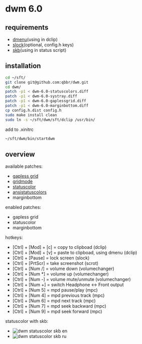 dwm 6.0
=======

requirements
------------

 * [dmenu](http://tools.suckless.org/dmenu/)(using in dclip)
 * [slock](http://tools.suckless.org/slock)(optional, config.h keys)
 * [skb](https://github.com/polachok/skb)(using in status script)

installation
------------

```bash
cd ~/sft/
git clone git@github.com:qbbr/dwm.git
cd dwm/
patch -p1 < dwm-6.0-statuscolors.diff
patch -p1 < dwm-6.0-systray.diff
patch -p1 < dwm-6.0-gaplessgrid.diff
patch -p1 < dwm-6.0-marginbottom.diff
cp config.h.dist config.h
sudo make install clean
sudo ln -s ~/sft/dwm/sft/dclip /usr/bin/
```

add to .xinitrc

```bash
~/sft/dwm/bin/startdwm
```

overview
--------

available patches:

 * [gapless grid](http://dwm.suckless.org/patches/gapless_grid)
 * [gridmode](http://dwm.suckless.org/patches/gridmode)
 * [statuscolor](http://dwm.suckless.org/patches/statuscolors)
 * [ansistatuscolors](http://dwm.suckless.org/patches/ansistatuscolors)
 * marginbottom

enabled patches:

 * gapless grid
 * statuscolor
 * marginbottom

hotkeys:

 * [Ctrl] + [Mod] + [c] = copy to clipboad (dclip)
 * [Ctrl] + [Mod] + [v] = paste to clipboad, using dmenu (dclip)
 * [Ctrl] + [Pause]     = lock screen (slock)
 * [Ctrl] + [PrtScr]    = take screenshot (scrot)
 * [Ctrl] + [Num /]     = volume down (volumechanger)
 * [Ctrl] + [Num *]     = volume up (volumechanger)
 * [Ctrl] + [Num -]     = volume mute/unmute (volumechanger)
 * [Ctrl] + [Num +]     = switch Headphone <-> Front output
 * [Ctrl] + [Num 5]     = mpd pause/play (mpc)
 * [Ctrl] + [Num 4]     = mpd previous track (mpc)
 * [Ctrl] + [Num 6]     = mpd next track (mpc)
 * [Ctrl] + [Num 7]     = mpd seek backward (mpc)
 * [Ctrl] + [Num 9]     = mpd seek forward (mpc)

statuscolor with skb:

 * ![dwm statuscolor skb en](https://lh5.googleusercontent.com/-lx-o5t1wLts/Udz_wejFaZI/AAAAAAAABHo/v7yQ6cP8pbU/w350-h18-no/dwm-status-en.png "dwm status skb en")
 * ![dwm statuscolor skb ru](https://lh3.googleusercontent.com/-XXU_byQ7YmY/Udz_wc2BbCI/AAAAAAAABHk/2hXM56vy9iE/w350-h18-no/dwm-status-ru.png "dwm status skb ru")
